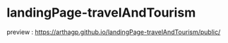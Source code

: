 # landingPage-travelAndTourism

preview : https://arthagp.github.io/landingPage-travelAndTourism/public/
